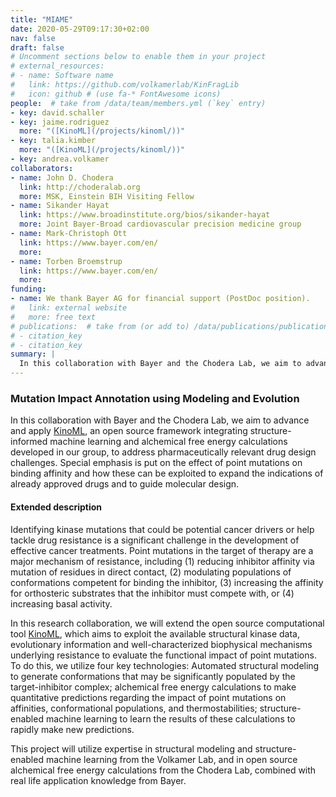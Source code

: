```yaml
---
title: "MIAME"
date: 2020-05-29T09:17:30+02:00
nav: false
draft: false
# Uncomment sections below to enable them in your project
# external_resources:
# - name: Software name
#   link: https://github.com/volkamerlab/KinFragLib
#   icon: github # (use fa-* FontAwesome icons)
people:  # take from /data/team/members.yml (`key` entry)
- key: david.schaller
- key: jaime.rodriguez
  more: "([KinoML](/projects/kinoml/))"
- key: talia.kimber
  more: "([KinoML](/projects/kinoml/))"
- key: andrea.volkamer
collaborators:
- name: John D. Chodera
  link: http://choderalab.org
  more: MSK, Einstein BIH Visiting Fellow
- name: Sikander Hayat
  link: https://www.broadinstitute.org/bios/sikander-hayat
  more: Joint Bayer-Broad cardiovascular precision medicine group
- name: Mark-Christoph Ott
  link: https://www.bayer.com/en/
  more:
- name: Torben Broemstrup
  link: https://www.bayer.com/en/
  more:
funding:
- name: We thank Bayer AG for financial support (PostDoc position).
#   link: external website
#   more: free text
# publications:  # take from (or add to) /data/publications/publications.yml
# - citation_key
# - citation_key
summary: |
  In this collaboration with Bayer and the Chodera Lab, we aim to advance and apply [KinoML](/projects/kinoml/) to address pharmaceutically relevant drug design challenges. Special emphasis is put on the effect of point mutations on binding affinity and how these can be exploited to expand the indications of already approved drugs and to guide molecular design.
---
```


### Mutation Impact Annotation using Modeling and Evolution

In this collaboration with Bayer and the Chodera Lab, we aim to advance and apply [KinoML](/projects/kinoml/), an open source framework integrating structure-informed machine learning and alchemical free energy calculations developed in our group, to address pharmaceutically relevant drug design challenges. Special emphasis is put on the effect of point mutations on binding affinity and how these can be exploited to expand the indications of already approved drugs and to guide molecular design.

#### Extended description

Identifying kinase mutations that could be potential cancer drivers or help tackle drug resistance is a significant challenge in the development of effective cancer treatments. Point mutations in the target of therapy are a major mechanism of resistance, including (1) reducing inhibitor affinity via mutation of residues in direct contact, (2) modulating populations of conformations competent for binding the inhibitor, (3) increasing the affinity for orthosteric substrates that the inhibitor must compete with, or (4) increasing basal activity.

In this research collaboration, we will extend the open source computational tool [KinoML](/projects/kinoml/), which aims to exploit the available structural kinase data, evolutionary information and well-characterized biophysical mechanisms underlying resistance to evaluate the functional impact of point mutations. To do this, we utilize four key technologies: Automated structural modeling to generate conformations that may be significantly populated by the target-inhibitor complex; alchemical free energy calculations to make quantitative predictions regarding the impact of point mutations on affinities, conformational populations, and thermostabilities; structure-enabled machine learning to learn the results of these calculations to rapidly make new predictions.

This project will utilize expertise in structural modeling and structure-enabled machine learning from the Volkamer Lab, and in open source alchemical free energy calculations from the Chodera Lab, combined with real life application knowledge from Bayer.

